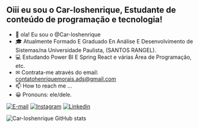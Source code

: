 ##  Oiii eu sou o Car-loshenrique, Estudante de conteúdo de programação e tecnologia! 
- 👋 ola! Eu sou o @Car-loshenrique
- 🎓 Atualmente Formado E Graduado En Análise E Desenvolvimento de Sistemas/na Universidade Paulista, (SANTOS RANGEL).
- 💻 Estudando Power BI E Spring React e várias Área de Programação, etc.
- ✉ Contrata-me através do email: contatohenriquemorais.ads@gmail.com
- 📫 How to reach me ...
- 😀 Pronouns: ele/dele.
<div>
 
  [![E-mail](https://img.shields.io/badge/Gmail-D14836?style=for-the-badge&logo=gmail&logoColor=white)](https://mail.google.com/henriquemoaris.ads@gmail.com)
[![Instagram](https://img.shields.io/badge/Instagram-E4405F?style=for-the-badge&logo=instagram&logoColor=white)](https://instagram.com/henriquemorraes)
[![Linkedin](https://img.shields.io/badge/LinkedIn-0077B5?style=for-the-badge&logo=linkedin&logoColor=white)](https://linkedin.com/www.linkedin.com/in/carlos-henrique-morais-bezerra-349273200)

![Car-loshenrique GitHub stats](https://github-readme-stats.vercel.app/api?username=Car-loshenrique&show_icons=true&theme=radical)
